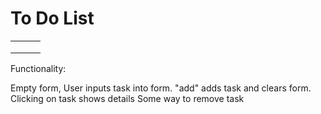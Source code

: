 # To Do List


|   |   |   |   
|---|---|---|
|   |   |   |
|   |   |   |
|   |   |   |

Functionality:

Empty form,
User inputs task into form.
"add" adds task and clears form.
Clicking on task shows details
Some way to remove task
